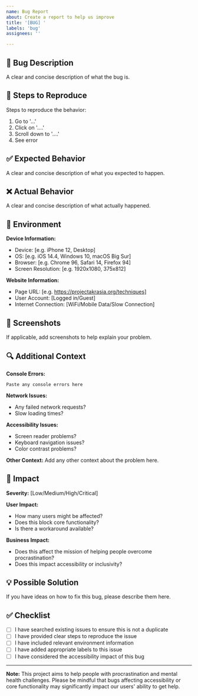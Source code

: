 ```yaml
---
name: Bug Report
about: Create a report to help us improve
title: '[BUG] '
labels: 'bug'
assignees: ''

---
```


## 🐛 Bug Description
A clear and concise description of what the bug is.

## 🔄 Steps to Reproduce
Steps to reproduce the behavior:
1. Go to '...'
2. Click on '....'
3. Scroll down to '....'
4. See error

## ✅ Expected Behavior
A clear and concise description of what you expected to happen.

## ❌ Actual Behavior
A clear and concise description of what actually happened.

## 📱 Environment
**Device Information:**
- Device: [e.g. iPhone 12, Desktop]
- OS: [e.g. iOS 14.4, Windows 10, macOS Big Sur]
- Browser: [e.g. Chrome 96, Safari 14, Firefox 94]
- Screen Resolution: [e.g. 1920x1080, 375x812]

**Website Information:**
- Page URL: [e.g. https://projectakrasia.org/techniques]
- User Account: [Logged in/Guest]
- Internet Connection: [WiFi/Mobile Data/Slow Connection]

## 📸 Screenshots
If applicable, add screenshots to help explain your problem.

## 🔍 Additional Context
**Console Errors:**
```
Paste any console errors here
```

**Network Issues:**
- Any failed network requests?
- Slow loading times?

**Accessibility Issues:**
- Screen reader problems?
- Keyboard navigation issues?
- Color contrast problems?

**Other Context:**
Add any other context about the problem here.

## 🎯 Impact
**Severity:** [Low/Medium/High/Critical]

**User Impact:**
- How many users might be affected?
- Does this block core functionality?
- Is there a workaround available?

**Business Impact:**
- Does this affect the mission of helping people overcome procrastination?
- Does this impact accessibility or inclusivity?

## 💡 Possible Solution
If you have ideas on how to fix this bug, please describe them here.

## ✅ Checklist
- [ ] I have searched existing issues to ensure this is not a duplicate
- [ ] I have provided clear steps to reproduce the issue
- [ ] I have included relevant environment information
- [ ] I have added appropriate labels to this issue
- [ ] I have considered the accessibility impact of this bug

---

**Note:** This project aims to help people with procrastination and mental health challenges. Please be mindful that bugs affecting accessibility or core functionality may significantly impact our users' ability to get help.
